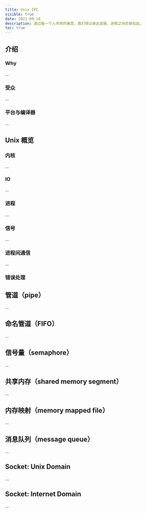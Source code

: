 ```yaml
---
title: Unix IPC
visible: true
date: 2021-09-18
description: 透过每一个人共同的痛苦，我们得以彼此连接，进程之间亦是如此。
toc: true
---
```


## 介绍

### Why

...

### 受众

...

### 平台与编译器

...

## Unix 概览

### 内核

...

### IO

...

### 进程

...

### 信号

...

### 进程间通信

...

### 错误处理



## 管道（pipe）

...

## 命名管道（FIFO）

...

## 信号量（semaphore）

...

## 共享内存（shared memory segment）

...

## 内存映射（memory mapped file）

...

## 消息队列（message queue）

...

## Socket: Unix Domain

...

## Socket: Internet Domain

...
